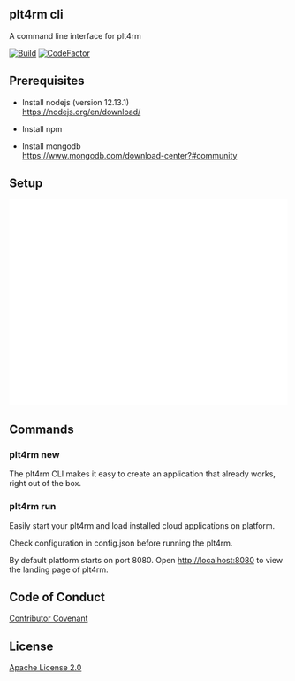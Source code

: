 plt4rm cli
----
A command line interface for plt4rm

[![Build](https://github.com/plt4rm/plt4rm-cli/workflows/Node%20CI/badge.svg)](https://github.com/plt4rm/plt4rm-cli/actions?workflow=Node+CI)
[![CodeFactor](https://www.codefactor.io/repository/github/plt4rm/plt4rm-cli/badge)](https://www.codefactor.io/repository/github/plt4rm/plt4rm-cli)

## Prerequisites
* Install nodejs  (version 12.13.1)  
https://nodejs.org/en/download/

* Install npm

* Install mongodb  
https://www.mongodb.com/download-center?#community

## Setup
![Set up](resources/setup.svg)

## Commands
### plt4rm new
The plt4rm CLI makes it easy to create an application that already works, right out of the box.


### plt4rm run
Easily start your plt4rm and load installed cloud applications on platform.

Check configuration in config.json before running the plt4rm. 

By default platform starts on port 8080. Open  [http://localhost:8080](http://localhost:8080) to view the landing page of plt4rm.


## Code of Conduct
[Contributor Covenant](/CODE_OF_CONDUCT.md)

## License
[Apache License 2.0](/LICENSE)

